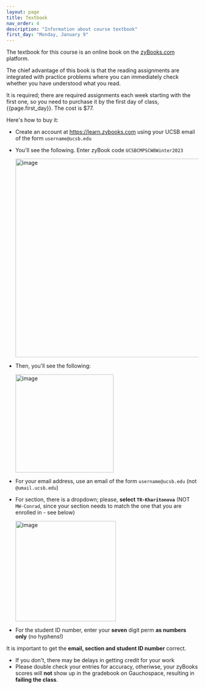 ```yaml
---
layout: page
title: Textbook
nav_order: 4
description: "Information about course textbook"
first_day: "Monday, January 9"
---
```



The textbook for this course is an online book on the [zyBooks.com](https://zybooks.com) platform.

The chief advantage of this book is that the reading assignments are
integrated with practice problems where you can immediately check
whether you have understood what you read.

It is required; there are required assignments each week starting with the first one, so you need to
purchase it by the first day of class, {{page.first_day}}.  The cost is $77.

Here's how to buy it:

* Create an account at <https://learn.zybooks.com> using your UCSB email of the form `username@ucsb.edu`
* You'll see the following. Enter zyBook code `UCSBCMPSCW8Winter2023`

  <img width="520" alt="image" src="https://user-images.githubusercontent.com/1119017/210282761-e3772e49-b5cf-41b4-a7bd-bd29e53eda20.png">

* Then, you'll see the following:

  <img width="257" alt="image" src="https://user-images.githubusercontent.com/1119017/210288335-f1b34f35-bfe5-41a7-8d5b-e56f3b8b471a.png">

* For your email address, use an email of the form `username@ucsb.edu` (not `@umail.ucsb.edu`)
* For section, there is a dropdown; please, **select `TR-Kharitonova`** (NOT `MW-Conrad`, since your section needs to match the one that you are enrolled in - see below)

  <img width="263" alt="image" src="https://user-images.githubusercontent.com/1119017/210288409-cde119ab-1509-46d4-a4f5-bba4d71a97ee.png">

* For the student ID number, enter your **seven** digit perm **as numbers only** (no hyphens!)

It is important to get the **email, section and student ID number** correct.
* If you don't, there may be delays in getting credit for your work
* Please double check your entries for accuracy, otheriwse, your zyBooks scores will **not** show up in the gradebook on Gauchospace, resulting in **failing the class**.


 
